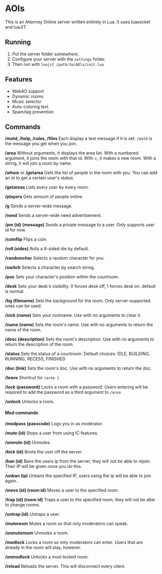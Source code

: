 # AOls
This is an Attorney Online server written entirely in Lua. It uses luasocket and luaJIT.

## Running

1. Put the server folder somewhere.
2. Configure your server with the `settings` folder.
3. Then run with `luajit /path/to/AOls/init.lua`

## Features
* WebAO support
* Dynamic rooms
* Music selector
* Auto-coloring text
* Spam/lag prevention

## Commands
**/motd, /help, /rules, /files**
Each display a text message if it is set.
`/motd` is the message you get when you join.

**/area**
Without arguments, it displays the area list.
With a numbered argument, it joins the room with that id.
With +, it makes a new room.
With a string, it will join a room by name.

**/whois** or **/getarea**
Gets the list of people in the room with you.
You can add an id to get a certain user's status.

**/getareas**
Lists every user by every room.

**/players**
Gets amount of people online.

**/g**
Sends a server-wide message.

**/need**
Sends a server-wide need advertisement.

**/pm (id) (message)**
Sends a private message to a user. Only supports user id for now.

**/coinflip**
Flips a coin.

**/roll (sides)**
Rolls a 6-sided die by default.

**/randomchar**
Selects a random character for you.

**/switch**
Selects a character by search string.

**/pos**
Sets your character's position within the courtroom.

**/desk**
Sets your desk's visibility.
0 forces desk off, 1 forces desk on.
default is normal

**/bg (filename)**
Sets the background for the room. Only server-supported ones can be used.

**/nick (name)**
Sets your nickname.
Use with no arguments to clear it.

**/name (name)**
Sets the room's name.
Use with no arguments to return the name of the room.

**/desc (description)**
Sets the room's description.
Use with no arguments to return the description of the room.

**/status**
Sets the status of a courtroom.
Default choices: IDLE, BUILDING, RUNNING, RECESS, FINISHED

**/doc (link)**
Sets the room's doc.
Use with no arguments to return the doc.

**/leave**
Shortcut for `/area 1`

**/lock (password)**
Locks a room with a password.
Users entering will be required to add the password as a third argument to `/area`

**/unlock**
Unlocks a room.

#### Mod commands
**/modpass (passcode)**
Logs you in as moderator.

**/mute (id)**
Stops a user from using IC features.

**/unmute (id)**
Unmutes.

**/kick (id)**
Boots the user off the server.

**/ban (id)**
Bans the users ip from the server, they will not be able to rejoin.
Their IP will be given once you do this.

**/unban (ip)**
Unbans the specified IP, users using the ip will be able to join again.

**/move (id) (room id)**
Moves a user to the specified room.

**/trap (id) (room id)**
Traps a user to the specified room, they will not be able to change rooms.

**/untrap (id)**
Untraps a user.

**/muteroom**
Mutes a room so that only moderators can speak.

**/unmuteroom**
Unmutes a room.

**/modlock**
Locks a room so only moderators can enter. Users that are already in the room will stay, however.

**/unmodlock**
Unlocks a mod-locked room.

**/reload**
Reloads the server. This will disconnect every client.